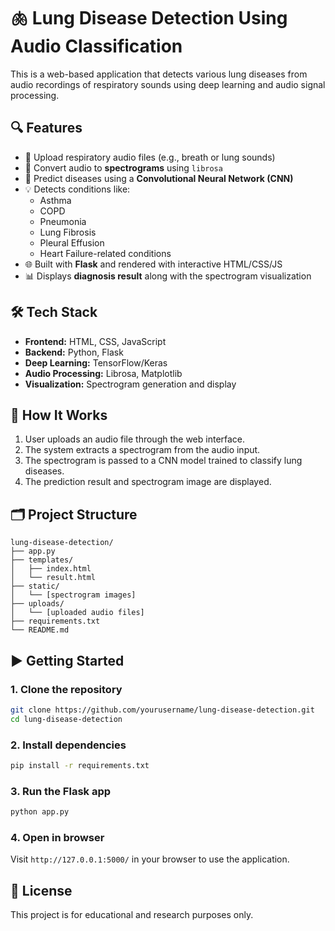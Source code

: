 
# 🫁 Lung Disease Detection Using Audio Classification

This is a web-based application that detects various lung diseases from audio recordings of respiratory sounds using deep learning and audio signal processing.

## 🔍 Features

- 🎤 Upload respiratory audio files (e.g., breath or lung sounds)
- 🎼 Convert audio to **spectrograms** using `librosa`
- 🧠 Predict diseases using a **Convolutional Neural Network (CNN)**
- 💡 Detects conditions like:
  - Asthma
  - COPD
  - Pneumonia
  - Lung Fibrosis
  - Pleural Effusion
  - Heart Failure-related conditions
- 🌐 Built with **Flask** and rendered with interactive HTML/CSS/JS
- 📊 Displays **diagnosis result** along with the spectrogram visualization

## 🛠️ Tech Stack

- **Frontend:** HTML, CSS, JavaScript
- **Backend:** Python, Flask
- **Deep Learning:** TensorFlow/Keras
- **Audio Processing:** Librosa, Matplotlib
- **Visualization:** Spectrogram generation and display

## 🚀 How It Works

1. User uploads an audio file through the web interface.
2. The system extracts a spectrogram from the audio input.
3. The spectrogram is passed to a CNN model trained to classify lung diseases.
4. The prediction result and spectrogram image are displayed.

## 🗂️ Project Structure

```
lung-disease-detection/
├── app.py
├── templates/
│   ├── index.html
│   └── result.html
├── static/
│   └── [spectrogram images]
├── uploads/
│   └── [uploaded audio files]
├── requirements.txt
└── README.md
```

## ▶️ Getting Started

### 1. Clone the repository
```bash
git clone https://github.com/yourusername/lung-disease-detection.git
cd lung-disease-detection
```

### 2. Install dependencies
```bash
pip install -r requirements.txt
```

### 3. Run the Flask app
```bash
python app.py
```

### 4. Open in browser
Visit `http://127.0.0.1:5000/` in your browser to use the application.

## 📄 License

This project is for educational and research purposes only.
